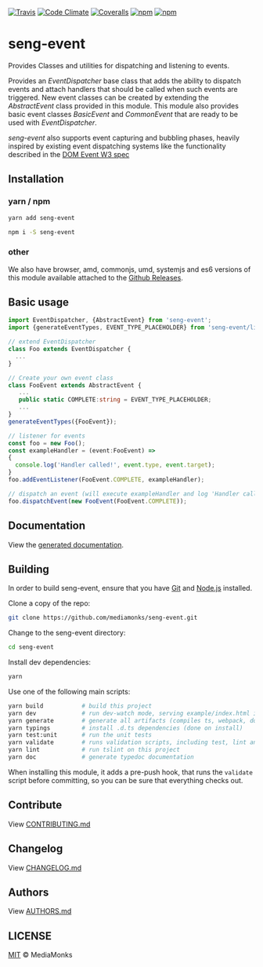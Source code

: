 [![Travis](https://img.shields.io/travis/mediamonks/seng-event.svg?maxAge=2592000)](https://travis-ci.org/mediamonks/seng-event)
[![Code Climate](https://img.shields.io/codeclimate/github/mediamonks/seng-event.svg?maxAge=2592000)](https://codeclimate.com/github/mediamonks/seng-event)
[![Coveralls](https://img.shields.io/coveralls/mediamonks/seng-event.svg?maxAge=2592000)](https://coveralls.io/github/mediamonks/seng-event?branch=master)
[![npm](https://img.shields.io/npm/v/seng-event.svg?maxAge=2592000)](https://www.npmjs.com/package/seng-event)
[![npm](https://img.shields.io/npm/dm/seng-event.svg?maxAge=2592000)](https://www.npmjs.com/package/seng-event)

# seng-event
Provides Classes and utilities for dispatching and listening to events.

Provides an _EventDispatcher_ base class that adds the ability to dispatch events and attach handlers that 
should be called when such events are triggered. New event classes can be created by extending the _AbstractEvent_
class provided in this module. This module also provides basic event classes _BasicEvent_ and _CommonEvent_ that
are ready to be used with _EventDispatcher_.

_seng-event_ also supports event capturing and bubbling phases, heavily inspired by existing event 
dispatching systems like the functionality described in the 
[DOM Event W3 spec](https://www.w3.org/TR/DOM-Level-2-Events/events.html)


## Installation

### yarn / npm

```sh
yarn add seng-event
```

```sh
npm i -S seng-event
```

### other

We also have browser, amd, commonjs, umd, systemjs and es6 versions of
this module available attached to the [Github Releases](https://github.com/mediamonks/seng-event/releases).

## Basic usage

```ts
import EventDispatcher, {AbstractEvent} from 'seng-event';
import {generateEventTypes, EVENT_TYPE_PLACEHOLDER} from 'seng-event/lib/util/eventTypeUtils';

// extend EventDispatcher
class Foo extends EventDispatcher {
  ...
}

// Create your own event class
class FooEvent extends AbstractEvent {
   ...
   public static COMPLETE:string = EVENT_TYPE_PLACEHOLDER;
   ...
}
generateEventTypes({FooEvent});

// listener for events
const foo = new Foo();
const exampleHandler = (event:FooEvent) => 
{
  console.log('Handler called!', event.type, event.target);
}
foo.addEventListener(FooEvent.COMPLETE, exampleHandler);

// dispatch an event (will execute exampleHandler and log 'Handler called!')
foo.dispatchEvent(new FooEvent(FooEvent.COMPLETE));  
```


## Documentation

View the [generated documentation](http://mediamonks.github.io/seng-event/).


## Building

In order to build seng-event, ensure that you have [Git](http://git-scm.com/downloads)
and [Node.js](http://nodejs.org/) installed.

Clone a copy of the repo:
```sh
git clone https://github.com/mediamonks/seng-event.git
```

Change to the seng-event directory:
```sh
cd seng-event
```

Install dev dependencies:
```sh
yarn
```

Use one of the following main scripts:
```sh
yarn build           # build this project
yarn dev             # run dev-watch mode, serving example/index.html in the browser
yarn generate        # generate all artifacts (compiles ts, webpack, docs and coverage)
yarn typings         # install .d.ts dependencies (done on install)
yarn test:unit       # run the unit tests
yarn validate        # runs validation scripts, including test, lint and coverage check
yarn lint            # run tslint on this project
yarn doc             # generate typedoc documentation
```

When installing this module, it adds a pre-push hook, that runs the `validate`
script before committing, so you can be sure that everything checks out.

## Contribute

View [CONTRIBUTING.md](./CONTRIBUTING.md)


## Changelog

View [CHANGELOG.md](./CHANGELOG.md)


## Authors

View [AUTHORS.md](./AUTHORS.md)


## LICENSE

[MIT](./LICENSE) © MediaMonks


